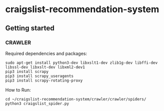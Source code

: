 # craigslist-recommendation-system

## Getting started

### CRAWLER ###

Required dependencies and packages:

```
sudo apt-get install python3-dev libxslt1-dev zlib1g-dev libffi-dev libssl-dev libxslt-dev libxml2-dev1
pip3 install scrapy
pip3 install scrapy_useragents
pip3 install scrapy-rotating-proxy
```

How to Run:

```
cd ~/craigslist-recommendation-system/crawler/crawler/spiders/
python3 craigslist_spider.py
```
